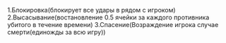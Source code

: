 1.Блокировка(блокирует все удары в рядом с игроком)
	2.Высасывание(востановление 0.5 ячейки за каждого противника убитого в течение времени)
	  3.Спасение(Возраждение игрока  случае смерти(единожды за всю игру))